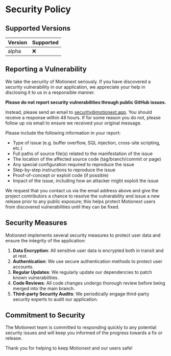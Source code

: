 # Security Policy

## Supported Versions

| Version | Supported |
| ------- | --------- |
| alpha   | :x:       |

## Reporting a Vulnerability

We take the security of Motionext seriously. If you have discovered a security vulnerability in our application, we appreciate your help in disclosing it to us in a responsible manner.

**Please do not report security vulnerabilities through public GitHub issues.**

Instead, please send an email to [security@motionext.app](mailto:security@motionext.com). You should receive a response within 48 hours. If for some reason you do not, please follow up via email to ensure we received your original message.

Please include the following information in your report:

- Type of issue (e.g. buffer overflow, SQL injection, cross-site scripting, etc.)
- Full paths of source file(s) related to the manifestation of the issue
- The location of the affected source code (tag/branch/commit or page)
- Any special configuration required to reproduce the issue
- Step-by-step instructions to reproduce the issue
- Proof-of-concept or exploit code (if possible)
- Impact of the issue, including how an attacker might exploit the issue

We request that you contact us via the email address above and give the project contributors a chance to resolve the vulnerability and issue a new release prior to any public exposure; this helps protect Motionext users from discovered vulnerabilities until they can be fixed.

## Security Measures

Motionext implements several security measures to protect user data and ensure the integrity of the application:

1. **Data Encryption**: All sensitive user data is encrypted both in transit and at rest.
2. **Authentication**: We use secure authentication methods to protect user accounts.
3. **Regular Updates**: We regularly update our dependencies to patch known vulnerabilities.
4. **Code Reviews**: All code changes undergo thorough review before being merged into the main branch.
5. **Third-party Security Audits**: We periodically engage third-party security experts to audit our application.

## Commitment to Security

The Motionext team is committed to responding quickly to any potential security issues and will keep you informed of the progress towards a fix or release.

Thank you for helping to keep Motionext and our users safe!

